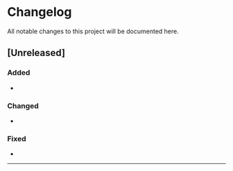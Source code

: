 # Changelog

All notable changes to this project will be documented here.

## [Unreleased]

<!-- Track major features and deployments here -->

### Added
-

### Changed
-

### Fixed
-

---

<!-- Format for entries:
## [Version] - YYYY-MM-DD

### Added
- New feature description

### Changed
- Changes to existing features

### Fixed
- Bug fixes

### Deployment
- Deployment notes
-->
